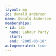 ```yaml
---
layout: mp
id: donald_anderson
name: Donald Anderson
memberships:
- id: lab
  name: Labour Party
  start: 
  end: '2005-03-18'
autogenerated: true
---
```

